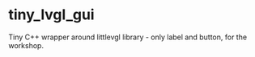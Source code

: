 # tiny_lvgl_gui
Tiny C++ wrapper around littlevgl library - only label and button, for the workshop.
